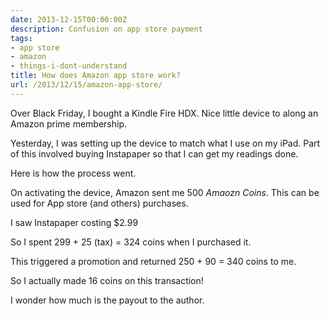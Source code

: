```yaml
---
date: 2013-12-15T00:00:00Z
description: Confusion on app store payment
tags:
- app store
- amazon
- things-i-dont-understand
title: How does Amazon app store work?
url: /2013/12/15/amazon-app-store/
---
```


Over Black Friday, I bought a Kindle Fire HDX. Nice little device to along an Amazon prime membership.

Yesterday, I was setting up the device to match what I use on my iPad. Part of this involved buying Instapaper so that I can get my readings done.

Here is how the process went.

On activating the device, Amazon sent me 500 *Amaozn Coins*. This can be used for App store (and others) purchases.

I saw Instapaper costing $2.99

So I spent 299 + 25 (tax) = 324 coins when I purchased it.

This triggered a promotion and returned 250 + 90 = 340 coins to me.

So I actually made 16 coins on this transaction!

I wonder how much is the payout to the author.

